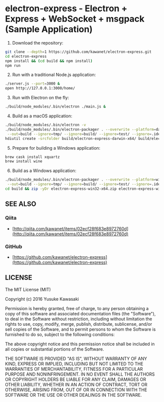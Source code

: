# electron-express - Electron + Express + WebSocket + msgpack (Sample Application)

1. Download the repository:

```sh
git clone --depth=1 https://github.com/kawanet/electron-express.git
cd electron-express
npm install && (cd build && npm install)
npm run
```

2. Run with a traditional Node.js application:

```sh
./server.js --port=3000 &
open http://127.0.0.1:3000/home/
```

3. Run with Electron on the fly:

```sh
./build/node_modules/.bin/electron ./main.js &
```

4. Build as a macOS application:

```sh
./build/node_modules/.bin/electron -v
./build/node_modules/.bin/electron-packager . --overwrite --platform=darwin --arch=x64 \
 --out=build --ignore=tmp/ --ignore=build/ --ignore=test/ --ignore=.idea/ --version=1.4.0
hdiutil create -srcfolder build/electron-express-darwin-x64/ build/electron-express-darwin-x64.dmg
```

5. Prepare for building a Windows application:

```sh
brew cask install xquartz
brew install wine
```

6. Build as a Windows application:

```sh
./build/node_modules/.bin/electron-packager . --overwrite --platform=win32 --arch=x64 \
 --out=build --ignore=tmp/ --ignore=build/ --ignore=test/ --ignore=.idea/ --version=1.4.0
cd build && zip -yDr electron-express-win32-x64.zip electron-express-win32-x64
```

## SEE ALSO

### Qiita

- [http://qiita.com/kawanet/items/02ecf28f683e8972760d](http://qiita.com/kawanet/items/02ecf28f683e8972760d)

### GitHub

- [https://github.com/kawanet/electron-express](https://github.com/kawanet/electron-express)

## LICENSE

The MIT License (MIT)

Copyright (c) 2016 Yusuke Kawasaki

Permission is hereby granted, free of charge, to any person obtaining a copy
of this software and associated documentation files (the "Software"), to deal
in the Software without restriction, including without limitation the rights
to use, copy, modify, merge, publish, distribute, sublicense, and/or sell
copies of the Software, and to permit persons to whom the Software is
furnished to do so, subject to the following conditions:

The above copyright notice and this permission notice shall be included in all
copies or substantial portions of the Software.

THE SOFTWARE IS PROVIDED "AS IS", WITHOUT WARRANTY OF ANY KIND, EXPRESS OR
IMPLIED, INCLUDING BUT NOT LIMITED TO THE WARRANTIES OF MERCHANTABILITY,
FITNESS FOR A PARTICULAR PURPOSE AND NONINFRINGEMENT. IN NO EVENT SHALL THE
AUTHORS OR COPYRIGHT HOLDERS BE LIABLE FOR ANY CLAIM, DAMAGES OR OTHER
LIABILITY, WHETHER IN AN ACTION OF CONTRACT, TORT OR OTHERWISE, ARISING FROM,
OUT OF OR IN CONNECTION WITH THE SOFTWARE OR THE USE OR OTHER DEALINGS IN THE
SOFTWARE.
